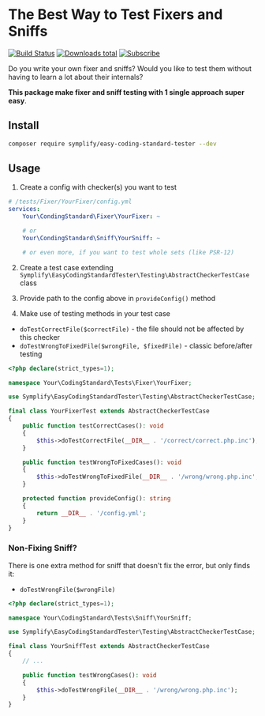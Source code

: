 # The Best Way to Test Fixers and Sniffs

[![Build Status](https://img.shields.io/travis/Symplify/EasyCodingStandardTester/master.svg?style=flat-square)](https://travis-ci.org/Symplify/EasyCodingStandardTester)
[![Downloads total](https://img.shields.io/packagist/dt/symplify/easy-coding-standard-tester.svg?style=flat-square)](https://packagist.org/packages/symplify/easy-coding-standard-tester/stats)
[![Subscribe](https://img.shields.io/badge/subscribe-to--releases-green.svg?style=flat-square)](https://libraries.io/packagist/symplify%2Feasy-coding-standard-tester)

Do you write your own fixer and sniffs? Would you like to test them without having to learn a lot about their internals?

**This package make fixer and sniff testing with 1 single approach super easy**.

## Install

```bash
composer require symplify/easy-coding-standard-tester --dev
```

## Usage

1. Create a config with checker(s) you want to test

```yaml
# /tests/Fixer/YourFixer/config.yml
services:
    Your\CondingStandard\Fixer\YourFixer: ~

    # or
    Your\CondingStandard\Sniff\YourSniff: ~

    # or even more, if you want to test whole sets (like PSR-12)
```

2. Create a test case extending `Symplify\EasyCodingStandardTester\Testing\AbstractCheckerTestCase` class

3. Provide path to the config above in `provideConfig()` method

4. Make use of testing methods in your test case

- `doTestCorrectFile($correctFile)` - the file should not be affected by this checker
- `doTestWrongToFixedFile($wrongFile, $fixedFile)` - classic before/after testing

```php
<?php declare(strict_types=1);

namespace Your\CodingStandard\Tests\Fixer\YourFixer;

use Symplify\EasyCodingStandardTester\Testing\AbstractCheckerTestCase;

final class YourFixerTest extends AbstractCheckerTestCase
{
    public function testCorrectCases(): void
    {
        $this->doTestCorrectFile(__DIR__ . '/correct/correct.php.inc');
    }

    public function testWrongToFixedCases(): void
    {
        $this->doTestWrongToFixedFile(__DIR__ . '/wrong/wrong.php.inc', __DIR__ . '/fixed/fixed.php.inc');
    }

    protected function provideConfig(): string
    {
        return __DIR__ . '/config.yml';
    }
}
```

### Non-Fixing Sniff?

There is one extra method for sniff that doesn't fix the error, but only finds it:

- `doTestWrongFile($wrongFile)`

```php
<?php declare(strict_types=1);

namespace Your\CodingStandard\Tests\Sniff\YourSniff;

use Symplify\EasyCodingStandardTester\Testing\AbstractCheckerTestCase;

final class YourSniffTest extends AbstractCheckerTestCase
{
    // ...

    public function testWrongCases(): void
    {
        $this->doTestWrongFile(__DIR__ . '/wrong/wrong.php.inc');
    }
}
```
